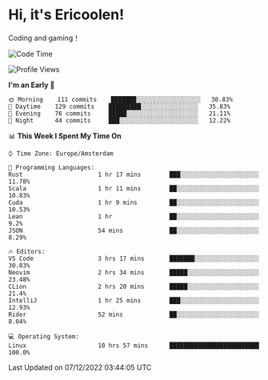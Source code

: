 # Hi, it's Ericoolen!
Coding and gaming！

<!--START_SECTION:waka-->
![Code Time](http://img.shields.io/badge/Code%20Time-553%20hrs%2052%20mins-blue)

![Profile Views](http://img.shields.io/badge/Profile%20Views-8-blue)

**I'm an Early 🐤** 

```text
🌞 Morning    111 commits    ███████░░░░░░░░░░░░░░░░░░   30.83% 
🌆 Daytime    129 commits    █████████░░░░░░░░░░░░░░░░   35.83% 
🌃 Evening    76 commits     █████░░░░░░░░░░░░░░░░░░░░   21.11% 
🌙 Night      44 commits     ███░░░░░░░░░░░░░░░░░░░░░░   12.22%

```


📊 **This Week I Spent My Time On** 

```text
⌚︎ Time Zone: Europe/Amsterdam

💬 Programming Languages: 
Rust                     1 hr 17 mins        ███░░░░░░░░░░░░░░░░░░░░░░   11.78% 
Scala                    1 hr 11 mins        ██░░░░░░░░░░░░░░░░░░░░░░░   10.83% 
Cuda                     1 hr 9 mins         ██░░░░░░░░░░░░░░░░░░░░░░░   10.53% 
Lean                     1 hr                ██░░░░░░░░░░░░░░░░░░░░░░░   9.2% 
JSON                     54 mins             ██░░░░░░░░░░░░░░░░░░░░░░░   8.29%

🔥 Editors: 
VS Code                  3 hrs 17 mins       ███████░░░░░░░░░░░░░░░░░░   30.03% 
Neovim                   2 hrs 34 mins       █████░░░░░░░░░░░░░░░░░░░░   23.48% 
CLion                    2 hrs 20 mins       █████░░░░░░░░░░░░░░░░░░░░   21.4% 
IntelliJ                 1 hr 25 mins        ███░░░░░░░░░░░░░░░░░░░░░░   12.93% 
Rider                    52 mins             ██░░░░░░░░░░░░░░░░░░░░░░░   8.04%

💻 Operating System: 
Linux                    10 hrs 57 mins      █████████████████████████   100.0%

```


 Last Updated on 07/12/2022 03:44:05 UTC
<!--END_SECTION:waka-->

